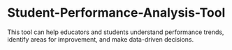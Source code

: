 # Student-Performance-Analysis-Tool
This tool can help educators and students understand performance trends, identify areas for improvement, and make data-driven decisions.
